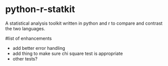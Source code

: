 # python-r-statkit
A statistical analysis toolkit written in python and r to compare and contrast the two languages.

#list of enhancements
- add better error handling
- add thing to make sure chi square test is appropriate
- other tests?
